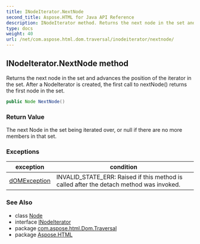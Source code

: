 ```yaml
---
title: INodeIterator.NextNode
second_title: Aspose.HTML for Java API Reference
description: INodeIterator method. Returns the next node in the set and advances the position of the iterator in the set. After a NodeIterator is created the first call to nextNode returns the first node in the set
type: docs
weight: 40
url: /net/com.aspose.html.dom.traversal/inodeiterator/nextnode/
---
```

## INodeIterator.NextNode method

Returns the next node in the set and advances the position of the iterator in the set. After a NodeIterator is created, the first call to nextNode() returns the first node in the set.

```java
public Node NextNode()
```

### Return Value

The next Node in the set being iterated over, or null if there are no more members in that set.

### Exceptions

| exception | condition |
| --- | --- |
| [dOMException](../../../com.aspose.html.dom/domexception/) | INVALID_STATE_ERR: Raised if this method is called after the detach method was invoked. |

### See Also

* class [Node](../../../com.aspose.html.dom/node/)
* interface [INodeIterator](../)
* package [com.aspose.html.Dom.Traversal](../../inodeiterator/)
* package [Aspose.HTML](../../../)
